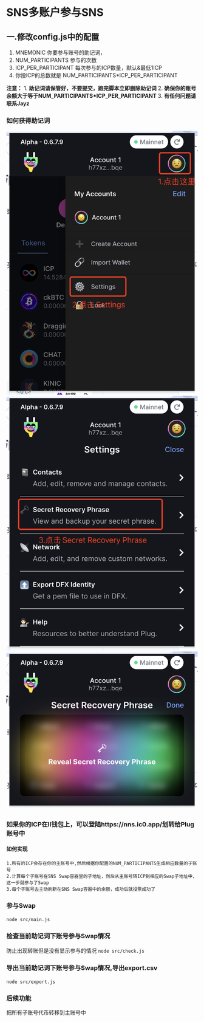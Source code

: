 # SNS多账户参与SNS

## 一.修改config.js中的配置
 1. MNEMONIC 你要参与账号的助记词，
 2. NUM_PARTICIPANTS 参与的次数
 3. ICP_PER_PARTICIPANT 每次参与的ICP数量，默认&最低1ICP
 4. 你投ICP的总数就是 NUM_PARTICIPANTS*ICP_PER_PARTICIPANT

**注意：**
    1. **助记词请保管好，不要提交，跑完脚本立即删除助记词**
    2. **确保你的账号余额大于等于NUM_PARTICIPANTS*ICP_PER_PARTICIPANT**
    3. **有任何问题请联系Jayz**

### 如何获得助记词
![alt text](image-1.png)
![alt text](image-2.png)
![alt text](image-3.png)

### 如果你的ICP在II钱包上，可以登陆https://nns.ic0.app/划转给Plug账号中


#### 如何实现
    1.所有的ICP会存在你的主账号中,然后根据你配置的NUM_PARTICIPANTS生成相应数量的子账号
    2.计算每个子账号在SNS Swap容器里的子地址，然后从主账号转ICP到相应的Swap子地址中，这一步就参与了Swap
    3.每个子账号去主动刷新在SNS Swap容器中的余额，成功后就投票成功了

### 参与Swap
`
node src/main.js
`

### 检查当前助记词下账号参与Swap情况
防止出现转账但是没有显示参与的情况
`
node src/check.js
`

### 导出当前助记词下账号参与Swap情况,导出export.csv
`
node src/export.js
`

### 后续功能
把所有子账号代币转移到主账号中